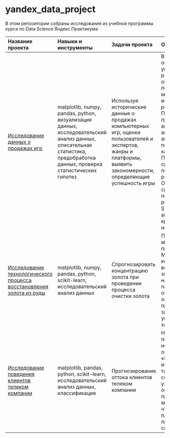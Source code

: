 # yandex_data_project
В этом репозитории собраны исследования из учебной программы курса по Data Science Яндекс Практикума

|Название проекта|Навыки и инструменты|Задачи проекта|Описание проекта|Статус проекта|
| :---------- | :--------------- | :-------------------- | :-------------------- | :-------------------- |
|[Исследование данных о продажах игр](https://github.com/L1d11a/yandex_data_project/tree/main/game_sales_data_research)|matplotlib, numpy, pandas, python, визуализация данных, исследовательский анализ данных, описательная статистика, предобработка данных, проверка статистических гипотез|Используя исторические данные о продажах компьютерных игр, оценки пользователей и экспертов, жанры и платформы, выявить закономерности, определяющие успешность игры |Выявлены параметры, определяющие успешность игры в разных регионах мира. На основании этого подготовлен отчет для магазина компьютерных игр для планирования рекламных кампаний. Проведена предобработка данных, анализ. Выбран актуальный период для анализа. Составлены портреты пользователей каждого региона. Проверены гипотезы: средние пользовательские рейтинги платформ Xbox One и PC одинаковые; средние пользовательские рейтинги жанров Action и Sports разные. При анализе использовал критерий Стьюдента для независимых выборок.|Завершен|
|[Исследование технологического процесса восстановления золота из руды](https://github.com/L1d11a/yandex_data_project/tree/main/gold_recovery_process)|matplotlib, numpy, pandas, python, scikit-learn, исследовательский анализ данных|Спрогнозировать концентрацию золота при проведении процесса очистки золота|Построена модель машинного обучения для промышленной компании. Модель предсказывает коэффициент восстановления золота из золотосодержащей руды на основе данных с параметрами добычи и очистки. Модель поможет оптимизировать производство, чтобы не запускать предприятие с убыточными характеристиками.|Завершен|
|[Исследование поведения клиентов телеком компании](https://github.com/L1d11a/yandex_data_project/tree/main/telecom_customer_behavior)|matplotlib, pandas, python, scikit-learn, исследовательский анализ данных, классификация|Прогнозирование оттока клиентов телеком компании|На основании персональных данных о некоторых клиентах оператор связи «Ниединогоразрыва.ком», информации об их тарифах и договорах, составлен портрет уходящего клиента и обучена предсказательная модель. Если выяснится, что пользователь планирует уйти, ему будут предложены промокоды и специальные условия.|Завершен|
